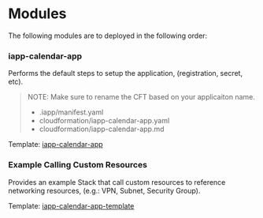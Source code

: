 # Modules

The following modules are to deployed in the following order:

### iapp-calendar-app
Performs the default steps to setup the application, (registration, secret, etc).
> NOTE: Make sure to rename the CFT based on your applicaiton name.
> + .iapp/manifest.yaml
> + cloudformation/iapp-calendar-app.yaml
> + cloudformation/iapp-calendar-app.md

Template: [iapp-calendar-app](./iapp-calendar-app.md)

### Example Calling Custom Resources
Provides an example Stack that call custom resources to reference networking resources, (e.g.: VPN, Subnet, Security Group).

Template: [iapp-calendar-app-template](./iapp-calendar-app-template.md)